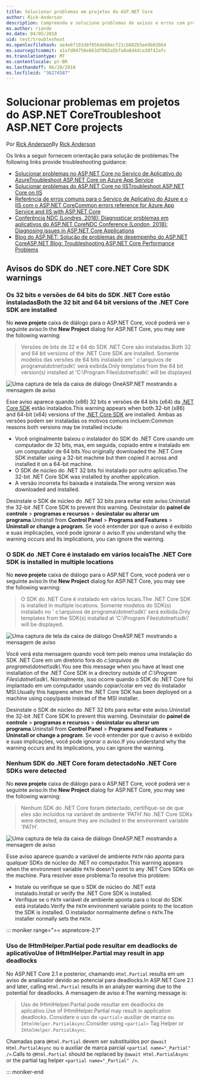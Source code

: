 ```yaml
---
title: Solucionar problemas em projetos do ASP.NET Core
author: Rick-Anderson
description: Compreenda e solucione problemas de avisos e erros com projetos do ASP.NET Core.
ms.author: riande
ms.date: 04/05/2018
uid: test/troubleshoot
ms.openlocfilehash: ae4e6f191d8f856de60ecf21cb882b5ee9b02064
ms.sourcegitcommit: a1afd04758e663d7062a5bfa8a0d4dca38f42afc
ms.translationtype: MT
ms.contentlocale: pt-BR
ms.lasthandoff: 06/20/2018
ms.locfileid: "36274587"
---
```

# <a name="troubleshoot-aspnet-core-projects"></a><span data-ttu-id="56933-103">Solucionar problemas em projetos do ASP.NET Core</span><span class="sxs-lookup"><span data-stu-id="56933-103">Troubleshoot ASP.NET Core projects</span></span>

<span data-ttu-id="56933-104">Por [Rick Anderson](https://twitter.com/RickAndMSFT)</span><span class="sxs-lookup"><span data-stu-id="56933-104">By [Rick Anderson](https://twitter.com/RickAndMSFT)</span></span>

<span data-ttu-id="56933-105">Os links a seguir fornecem orientação para solução de problemas:</span><span class="sxs-lookup"><span data-stu-id="56933-105">The following links provide troubleshooting guidance:</span></span>

* [<span data-ttu-id="56933-106">Solucionar problemas no ASP.NET Core no Serviço de Aplicativo do Azure</span><span class="sxs-lookup"><span data-stu-id="56933-106">Troubleshoot ASP.NET Core on Azure App Service</span></span>](xref:host-and-deploy/azure-apps/troubleshoot)
* [<span data-ttu-id="56933-107">Solucionar problemas do ASP.NET Core no IIS</span><span class="sxs-lookup"><span data-stu-id="56933-107">Troubleshoot ASP.NET Core on IIS</span></span>](xref:host-and-deploy/iis/troubleshoot)
* [<span data-ttu-id="56933-108">Referência de erros comuns para o Serviço de Aplicativo do Azure e o IIS com o ASP.NET Core</span><span class="sxs-lookup"><span data-stu-id="56933-108">Common errors reference for Azure App Service and IIS with ASP.NET Core</span></span>](xref:host-and-deploy/azure-iis-errors-reference)
* [<span data-ttu-id="56933-109">Conferência NDC (Londres, 2018): Diagnosticar problemas em aplicativos do ASP.NET Core</span><span class="sxs-lookup"><span data-stu-id="56933-109">NDC Conference (London, 2018): Diagnosing issues in ASP.NET Core Applications</span></span>](https://www.youtube.com/watch?v=RYI0DHoIVaA)
* [<span data-ttu-id="56933-110">Blog do ASP.NET: Solução de problemas de desempenho do ASP.NET Core</span><span class="sxs-lookup"><span data-stu-id="56933-110">ASP.NET Blog: Troubleshooting ASP.NET Core Performance Problems</span></span>](https://blogs.msdn.microsoft.com/webdev/2018/05/23/asp-net-core-performance-improvements/)

## <a name="net-core-sdk-warnings"></a><span data-ttu-id="56933-111">Avisos do SDK do .NET core</span><span class="sxs-lookup"><span data-stu-id="56933-111">.NET Core SDK warnings</span></span>

### <a name="both-the-32-bit-and-64-bit-versions-of-the-net-core-sdk-are-installed"></a><span data-ttu-id="56933-112">Os 32 bits e versões de 64 bits do SDK .NET Core estão instaladas</span><span class="sxs-lookup"><span data-stu-id="56933-112">Both the 32 bit and 64 bit versions of the .NET Core SDK are installed</span></span>

<span data-ttu-id="56933-113">No **novo projeto** caixa de diálogo para o ASP.NET Core, você poderá ver o seguinte aviso:</span><span class="sxs-lookup"><span data-stu-id="56933-113">In the **New Project** dialog for ASP.NET Core, you may see the following warning:</span></span>

> <span data-ttu-id="56933-114">Versões de bits de 32 e 64 do SDK .NET Core são instaladas.</span><span class="sxs-lookup"><span data-stu-id="56933-114">Both 32 and 64 bit versions of the .NET Core SDK are installed.</span></span> <span data-ttu-id="56933-115">Somente modelos das versões de 64 bits instalado em ' c:\\arquivos de programa\\dotnet\\sdk\\' será exibida.</span><span class="sxs-lookup"><span data-stu-id="56933-115">Only templates from the 64 bit version(s) installed at 'C:\\Program Files\\dotnet\\sdk\\' will be displayed.</span></span>

![Uma captura de tela da caixa de diálogo OneASP.NET mostrando a mensagem de aviso](troubleshoot/_static/both32and64bit.png)

<span data-ttu-id="56933-117">Esse aviso aparece quando (x86) 32 bits e versões de 64 bits (x64) da [.NET Core SDK](https://www.microsoft.com/net/download/all) estão instalados.</span><span class="sxs-lookup"><span data-stu-id="56933-117">This warning appears when both 32-bit (x86) and 64-bit (x64) versions of the [.NET Core SDK](https://www.microsoft.com/net/download/all) are installed.</span></span> <span data-ttu-id="56933-118">Ambas as versões podem ser instaladas os motivos comuns incluem:</span><span class="sxs-lookup"><span data-stu-id="56933-118">Common reasons both versions may be installed include:</span></span>

* <span data-ttu-id="56933-119">Você originalmente baixou o instalador do SDK do .NET Core usando um computador de 32 bits, mas, em seguida, copiado entre e instalado em um computador de 64 bits.</span><span class="sxs-lookup"><span data-stu-id="56933-119">You originally downloaded the .NET Core SDK installer using a 32-bit machine but then copied it across and installed it on a 64-bit machine.</span></span>
* <span data-ttu-id="56933-120">O SDK de núcleo do .NET 32 bits foi instalado por outro aplicativo.</span><span class="sxs-lookup"><span data-stu-id="56933-120">The 32-bit .NET Core SDK was installed by another application.</span></span>
* <span data-ttu-id="56933-121">A versão incorreta foi baixada e instalada.</span><span class="sxs-lookup"><span data-stu-id="56933-121">The wrong version was downloaded and installed.</span></span>

<span data-ttu-id="56933-122">Desinstale o SDK de núcleo do .NET 32 bits para evitar este aviso.</span><span class="sxs-lookup"><span data-stu-id="56933-122">Uninstall the 32-bit .NET Core SDK to prevent this warning.</span></span> <span data-ttu-id="56933-123">Desinstalar do **painel de controle** > **programas e recursos** > **desinstalar ou alterar um programa**.</span><span class="sxs-lookup"><span data-stu-id="56933-123">Uninstall from **Control Panel** > **Programs and Features** > **Uninstall or change a program**.</span></span> <span data-ttu-id="56933-124">Se você entender por que o aviso é exibido e suas implicações, você pode ignorar o aviso.</span><span class="sxs-lookup"><span data-stu-id="56933-124">If you understand why the warning occurs and its implications, you can ignore the warning.</span></span>

### <a name="the-net-core-sdk-is-installed-in-multiple-locations"></a><span data-ttu-id="56933-125">O SDK do .NET Core é instalado em vários locais</span><span class="sxs-lookup"><span data-stu-id="56933-125">The .NET Core SDK is installed in multiple locations</span></span>

<span data-ttu-id="56933-126">No **novo projeto** caixa de diálogo para o ASP.NET Core, você poderá ver o seguinte aviso:</span><span class="sxs-lookup"><span data-stu-id="56933-126">In the **New Project** dialog for ASP.NET Core, you may see the following warning:</span></span>

> <span data-ttu-id="56933-127">O SDK do .NET Core é instalado em vários locais.</span><span class="sxs-lookup"><span data-stu-id="56933-127">The .NET Core SDK is installed in multiple locations.</span></span> <span data-ttu-id="56933-128">Somente modelos do SDK(s) instalado no ' c:\\arquivos de programa\\dotnet\\sdk\\' será exibida.</span><span class="sxs-lookup"><span data-stu-id="56933-128">Only templates from the SDK(s) installed at 'C:\\Program Files\\dotnet\\sdk\\' will be displayed.</span></span>

![Uma captura de tela da caixa de diálogo OneASP.NET mostrando a mensagem de aviso](troubleshoot/_static/multiplelocations.png)

<span data-ttu-id="56933-130">Você verá esta mensagem quando você tem pelo menos uma instalação do SDK .NET Core em um diretório fora do *c:\\arquivos de programa\\dotnet\\sdk\\*.</span><span class="sxs-lookup"><span data-stu-id="56933-130">You see this message when you have at least one installation of the .NET Core SDK in a directory outside of *C:\\Program Files\\dotnet\\sdk\\*.</span></span> <span data-ttu-id="56933-131">Normalmente, isso ocorre quando o SDK do .NET Core foi implantado em um computador usando copiar/colar em vez do instalador MSI.</span><span class="sxs-lookup"><span data-stu-id="56933-131">Usually this happens when the .NET Core SDK has been deployed on a machine using copy/paste instead of the MSI installer.</span></span>

<span data-ttu-id="56933-132">Desinstale o SDK de núcleo do .NET 32 bits para evitar este aviso.</span><span class="sxs-lookup"><span data-stu-id="56933-132">Uninstall the 32-bit .NET Core SDK to prevent this warning.</span></span> <span data-ttu-id="56933-133">Desinstalar do **painel de controle** > **programas e recursos** > **desinstalar ou alterar um programa**.</span><span class="sxs-lookup"><span data-stu-id="56933-133">Uninstall from **Control Panel** > **Programs and Features** > **Uninstall or change a program**.</span></span> <span data-ttu-id="56933-134">Se você entender por que o aviso é exibido e suas implicações, você pode ignorar o aviso.</span><span class="sxs-lookup"><span data-stu-id="56933-134">If you understand why the warning occurs and its implications, you can ignore the warning.</span></span>

### <a name="no-net-core-sdks-were-detected"></a><span data-ttu-id="56933-135">Nenhum SDK do .NET Core foram detectado</span><span class="sxs-lookup"><span data-stu-id="56933-135">No .NET Core SDKs were detected</span></span>

<span data-ttu-id="56933-136">No **novo projeto** caixa de diálogo para o ASP.NET Core, você poderá ver o seguinte aviso:</span><span class="sxs-lookup"><span data-stu-id="56933-136">In the **New Project** dialog for ASP.NET Core, you may see the following warning:</span></span>

> <span data-ttu-id="56933-137">Nenhum SDK do .NET Core foram detectado, certifique-se de que eles são incluídos na variável de ambiente 'PATH'.</span><span class="sxs-lookup"><span data-stu-id="56933-137">No .NET Core SDKs were detected, ensure they are included in the environment variable 'PATH'.</span></span>

![Uma captura de tela da caixa de diálogo OneASP.NET mostrando a mensagem de aviso](troubleshoot/_static/NoNetCore.png)

<span data-ttu-id="56933-139">Esse aviso aparece quando a variável de ambiente `PATH` não aponta para qualquer SDKs de núcleo do .NET no computador.</span><span class="sxs-lookup"><span data-stu-id="56933-139">This warning appears when the environment variable `PATH` doesn't point to any .NET Core SDKs on the machine.</span></span> <span data-ttu-id="56933-140">Para resolver esse problema:</span><span class="sxs-lookup"><span data-stu-id="56933-140">To resolve this problem:</span></span>

* <span data-ttu-id="56933-141">Instale ou verifique se que o SDK de núcleo do .NET está instalado.</span><span class="sxs-lookup"><span data-stu-id="56933-141">Install or verify the .NET Core SDK is installed.</span></span>
* <span data-ttu-id="56933-142">Verifique se o `PATH` variável de ambiente aponta para o local do SDK está instalado.</span><span class="sxs-lookup"><span data-stu-id="56933-142">Verify the `PATH` environment variable points to the location the SDK is installed.</span></span> <span data-ttu-id="56933-143">O instalador normalmente define o `PATH`.</span><span class="sxs-lookup"><span data-stu-id="56933-143">The installer normally sets the `PATH`.</span></span>

::: moniker range=">= aspnetcore-2.1"

### <a name="use-of-ihtmlhelperpartial-may-result-in-app-deadlocks"></a><span data-ttu-id="56933-144">Uso de IHtmlHelper.Partial pode resultar em deadlocks de aplicativo</span><span class="sxs-lookup"><span data-stu-id="56933-144">Use of IHtmlHelper.Partial may result in app deadlocks</span></span>

<span data-ttu-id="56933-145">No ASP.NET Core 2.1 e posterior, chamando `Html.Partial` resulta em um aviso de analisador devido ao potencial para deadlocks.</span><span class="sxs-lookup"><span data-stu-id="56933-145">In ASP.NET Core 2.1 and later, calling `Html.Partial` results in an analyzer warning due to the potential for deadlocks.</span></span> <span data-ttu-id="56933-146">A mensagem de aviso é:</span><span class="sxs-lookup"><span data-stu-id="56933-146">The warning message is:</span></span>

> <span data-ttu-id="56933-147">Uso de IHtmlHelper.Partial pode resultar em deadlocks de aplicativo.</span><span class="sxs-lookup"><span data-stu-id="56933-147">Use of IHtmlHelper.Partial may result in application deadlocks.</span></span> <span data-ttu-id="56933-148">Considere o uso de `<partial>` auxiliar de marca ou `IHtmlHelper.PartialAsync`.</span><span class="sxs-lookup"><span data-stu-id="56933-148">Consider using `<partial>` Tag Helper or `IHtmlHelper.PartialAsync`.</span></span>

<span data-ttu-id="56933-149">Chamadas para `@Html.Partial` devem ser substituídos por `@await Html.PartialAsync` ou o auxiliar de marca parcial `<partial name="_Partial" />`.</span><span class="sxs-lookup"><span data-stu-id="56933-149">Calls to `@Html.Partial` should be replaced by `@await Html.PartialAsync` or the partial tag helper `<partial name="_Partial" />`.</span></span>

::: moniker-end
